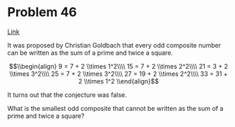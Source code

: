 # Problem 46

[Link](https://projecteuler.net/problem=46)

It was proposed by Christian Goldbach that every odd composite number can be written as the sum of a prime and twice a square.

$$\\begin{align} 9 = 7 + 2 \\times 1^2\\\\ 15 = 7 + 2 \\times 2^2\\\\ 21 = 3 + 2 \\times 3^2\\\\ 25 = 7 + 2 \\times 3^2\\\\ 27 = 19 + 2 \\times 2^2\\\\ 33 = 31 + 2 \\times 1^2 \\end{align}$$

It turns out that the conjecture was false.

What is the smallest odd composite that cannot be written as the sum of a prime and twice a square?